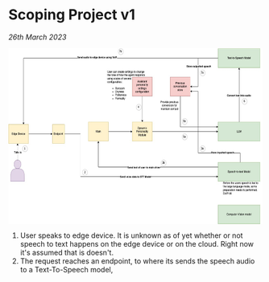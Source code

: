 # Scoping Project v1

*26th March 2023*

<img src="../../resources/diagrams/system_architecture_v1.jpg" style="height:350px; display: block; margin-right: auto; margin-left: auto;">


1. User speaks to edge device. It is unknown as of yet whether or not speech to text happens on the edge device or on the cloud. Right now it's assumed that is doesn't.
2. The request reaches an endpoint, to where its sends the speech audio to a Text-To-Speech model, 